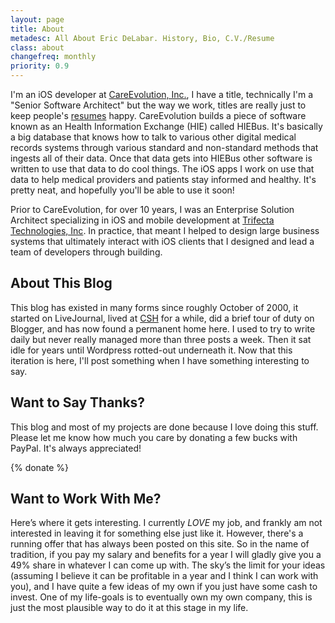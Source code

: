 ```yaml
---
layout: page
title: About
metadesc: All About Eric DeLabar. History, Bio, C.V./Resume
class: about
changefreq: monthly
priority: 0.9
---
```

I'm an iOS developer at [CareEvolution, Inc.](http://letsfixhealthcare.com/), I have a title, technically I'm a "Senior Software Architect" but the way we work, titles are really just to keep people's [resumes](https://www.linkedin.com/in/ericdelabar) happy.  CareEvolution builds a piece of software known as an Health Information Exchange (HIE) called HIEBus.  It's basically a big database that knows how to talk to various other digital medical records systems through various standard and non-standard methods that ingests all of their data.  Once that data gets into HIEBus other software is written to use that data to do cool things. The iOS apps I work on use that data to help medical providers and patients stay informed and healthy.  It's pretty neat, and hopefully you'll be able to use it soon!

Prior to CareEvolution, for over 10 years, I was an Enterprise Solution Architect specializing in iOS and mobile development at [Trifecta Technologies, Inc](http://www.trifecta.com/).  In practice, that meant I helped to design large business systems that ultimately interact with iOS clients that I designed and lead a team of developers through building.

## About This Blog ##

This blog has existed in many forms since roughly October of 2000, it started on LiveJournal, lived at [CSH](http://csh.rit.edu/) for a while, did a brief tour of duty on Blogger, and has now found a permanent home here. I used to try to write daily but never really managed more than three posts a week. Then it sat idle for years until Wordpress rotted-out underneath it.  Now that this iteration is here, I'll post something when I have something interesting to say.  

## Want to Say Thanks? ##

This blog and most of my projects are done because I love doing this stuff.  Please let me know how much you care by donating a few bucks with PayPal.  It's always appreciated!

{% donate %}

## Want to Work With Me? ##

Here’s where it gets interesting. I currently *LOVE* my job, and frankly am not interested in leaving it for something else just like it.  However, there's a running offer that has always been posted on this site. So in the name of tradition, if you pay my salary and benefits for a year I will gladly give you a 49% share in whatever I can come up with. The sky’s the limit for your ideas (assuming I believe it can be profitable in a year and I think I can work with you), and I have quite a few ideas of my own if you just have some cash to invest. One of my life-goals is to eventually own my own company, this is just the most plausible way to do it at this stage in my life.
